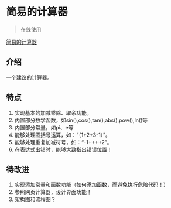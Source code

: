 # 简易的计算器

> 在线使用

[简易的计算器](http://clovey.party/calculator/build/index.html)

## 介绍

一个建议的计算器。

## 特点

1. 实现基本的加减乘除、取余功能。
2. 内置部分数学函数，如sin(),cos(),tan(),abs(),pow(),ln()等
3. 内置部分常量，如pi、e等
4. 能够处理圆括号运算，如：“（1+2+3-1）”。
5. 能够处理重复加减符号，如：“-1++++2”。
6. 在表达式出错时，能够大致指出错误位置！

## 待改进

1. 实现添加常量和函数功能（如何添加函数，而避免执行危险代码！）
2. 参照网页计算器，设计界面功能！
3. 架构图和流程图？
